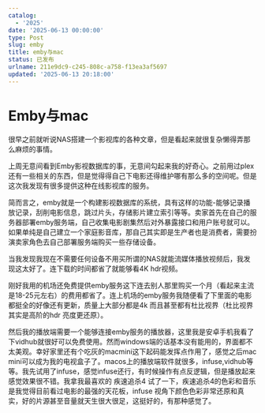 ```yaml
---
catalog:
  - '2025'
date: '2025-06-13 00:00:00'
type: Post
slug: emby
title: emby与mac
status: 已发布
urlname: 211e9dc9-c245-808c-a758-f13ea3af5697
updated: '2025-06-13 20:18:00'
---
```


# Emby与mac


很早之前就听说NAS搭建一个影视库的各种文章，但是看起来就很复杂懒得弄那么麻烦的事情。


上周无意间看到Emby影视数据库的事，无意间勾起来我的好奇心。之前用过plex还有一些相关的东西，但是觉得得自己下电影还得维护哪有那么多的空间呢。但是这次我发现有很多提供这种在线影视库的服务。


简而言之，emby就是一个构建影视数据库的系统，具有这样的功能-能够记录播放记录，刮削电影信息，跳过片头，存储影片建立索引等等。卖家首先在自己的服务器部署emby服务端，自己收集电影剧集然后对外暴露接口和用户账号就可以。如果单纯是自己建立一个家庭影音库，那自己其实即是生产者也是消费者，需要扮演卖家角色去自己部署服务端购买一些存储设备。


当我发现我现在不需要任何设备不用买所谓的NAS就能流媒体播放视频后，我发现这太好了。连下载的时间都省了就能够看4K hdr视频。


刚好我用的机场还免费提供emby服务这下连去别人那里购买一个月（看起来主流是18-25元左右）的费用都省了。连上机场的emby服务我随便看了下里面的电影都挺全的好像还有更新，质量上大部分都是4k 而且甚至都有杜比视界（杜比视界其实是高阶的hdr 亮度更还原）。


然后我的播放端需要一个能够连接emby服务的播放器，这里我是安卓手机我看了下vidhub就很好可以免费使用。然而windows端的话基本没有能用的，界面都不太美观。幸好家里还有个吃灰的macmini这下起码能发挥点作用了，感觉之后mac mini可以成为我的电视盒子了。macos上的播放端软件就很多，infuse,vidhub等等。我先试用了infuse，感觉infuse还行，有时候操作有点反逻辑，但是播放起来感觉效果很不错。我拿我最喜欢的 疾速追杀4 试了一下，疾速追杀4的色彩和音乐是我觉得目前看过电影的最强的天花板，infuse 视角下颜色色彩非常还原和真实，好的片源甚至音量就天生很大很足，这挺好的，有那种感觉了。

